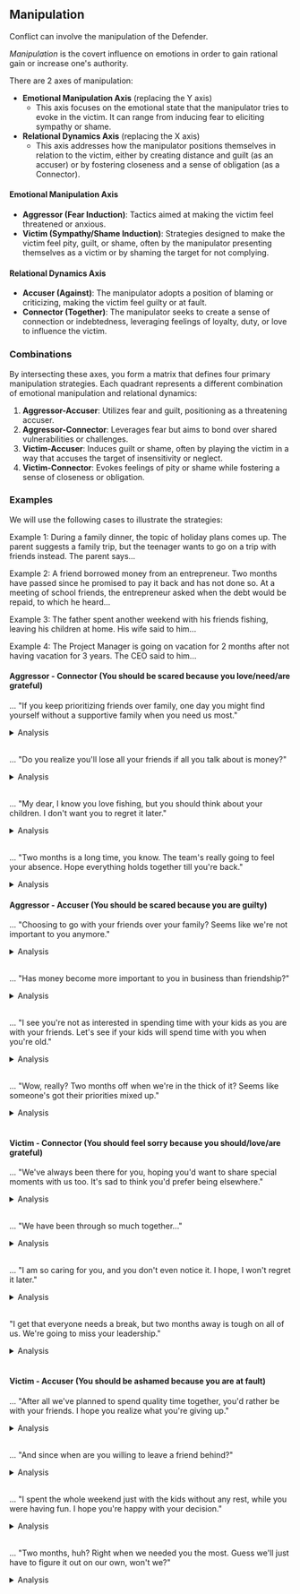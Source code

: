 ## Manipulation

Conflict can involve the manipulation of the Defender.

*Manipulation* is the covert influence on emotions in order to gain rational gain or increase one's authority.

There are 2 axes of manipulation:

* **Emotional Manipulation Axis** (replacing the Y axis)
  * This axis focuses on the emotional state that the manipulator tries to evoke in the victim. It can range from inducing fear to eliciting sympathy or shame.
* **Relational Dynamics Axis** (replacing the X axis)
  * This axis addresses how the manipulator positions themselves in relation to the victim, either by creating distance and guilt (as an accuser) or by fostering closeness and a sense of obligation (as a Connector).

#### Emotional Manipulation Axis

* **Aggressor (Fear Induction)**: Tactics aimed at making the victim feel threatened or anxious.
* **Victim (Sympathy/Shame Induction)**: Strategies designed to make the victim feel pity, guilt, or shame, often by the manipulator presenting themselves as a victim or by shaming the target for not complying.

#### Relational Dynamics Axis

* **Accuser (Against)**: The manipulator adopts a position of blaming or criticizing, making the victim feel guilty or at fault.
* **Connector (Together)**: The manipulator seeks to create a sense of connection or indebtedness, leveraging feelings of loyalty, duty, or love to influence the victim.

### Combinations

By intersecting these axes, you form a matrix that defines four primary manipulation strategies. Each quadrant represents a different combination of emotional manipulation and relational dynamics:

1. **Aggressor-Accuser**: Utilizes fear and guilt, positioning as a threatening accuser.
2. **Aggressor-Connector**: Leverages fear but aims to bond over shared vulnerabilities or challenges.
3. **Victim-Accuser**: Induces guilt or shame, often by playing the victim in a way that accuses the target of insensitivity or neglect.
4. **Victim-Connector**: Evokes feelings of pity or shame while fostering a sense of closeness or obligation.


### Examples

We will use the following cases to illustrate the strategies:

Example 1:
During a family dinner, the topic of holiday plans comes up. The parent suggests a family trip, but the teenager wants to go on a trip with friends instead. The parent says...

Example 2:
A friend borrowed money from an entrepreneur. Two months have passed since he promised to pay it back and has not done so. At a meeting of school friends, the entrepreneur asked when the debt would be repaid, to which he heard...

Example 3:
The father spent another weekend with his friends fishing, leaving his children at home. His wife said to him...

Example 4:
The Project Manager is going on vacation for 2 months after not having vacation for 3 years. The CEO said to him...

#### Aggressor - Connector (You should be scared because you love/need/are grateful)

... "If you keep prioritizing friends over family, one day you might find yourself without a supportive family when you need us most."

<details><summary>Analysis</summary>

* Aggressor: You should be **afraid** of losing your family's support.
* Connector: I'm warning you because I **care** about our family unity and your well-being.

</details><br>

... "Do you realize you'll lose all your friends if all you talk about is money?"

<details><summary>Analysis</summary>

* Aggressor: Aren't you **afraid** of loosing your friends?
* Connector: I'm trying to **protect** you, you should be **grateful** for that.

</details><br>

... "My dear, I know you love fishing, but you should think about your children. I don't want you to regret it later."

<details><summary>Analysis</summary>

* Aggressor: You should be **afraid** of loosing your kids' respect and love.
* Connector: I'm trying to **protect** you from it because I **love** you.

</details><br>

... "Two months is a long time, you know. The team's really going to feel your absence. Hope everything holds together till you're back."

<details>
  <summary>Analysis</summary>

* Aggressor: You should be **afraid** of the potential fallout from your absence.
* Connector: You have a **duty** to the team, and your absence is a risk to the project's success.

</details>

#### Aggressor - Accuser (You should be scared because you are guilty)

... "Choosing to go with your friends over your family? Seems like we're not important to you anymore."

<details><summary>Analysis</summary>

* Aggressor: You should be **afraid** of alienating your family.
* Accuser: You are **guilty** of neglecting family bonds for friends.

</details><br>

... "Has money become more important to you in business than friendship?"

<details><summary> Analysis</summary>

* Aggressor: You should be **afraid** of loosing your friends.
* Accuser: You are **guilty** of putting money over friendship (It's your **fault** for having your priorities wrong)

</details><br>

... "I see you're not as interested in spending time with your kids as you are with your friends. Let's see if your kids will spend time with you when you're old."

<details><summary>Analysis</summary>

* Aggressor: You should be **scared** of loosing your kids' attention.
* Accuser: You are **guilty** of not spending enough time with your kids. It's your **fault** for not being a good parent.

</details><br>

... "Wow, really? Two months off when we're in the thick of it? Seems like someone's got their priorities mixed up."

<details><summary>Analysis</summary>

* Aggressor: You should be **afraid** of the negative judgment from your team.
* Accuser: You are **guilty** of neglecting your responsibilities at a critical time.

</details><br>

#### Victim - Connector (You should feel sorry because you should/love/are grateful)

... "We've always been there for you, hoping you'd want to share special moments with us too. It's sad to think you'd prefer being elsewhere."

<details><summary>Analysis</summary>

* Victim: The family feels **neglected** and **sad**.
* Connector: You should value and reciprocate the family's continuous support and love.

</details><br>

... "We have been through so much together..."

<details><summary>Analysis</summary>

* Victim: I am abandoned and alone. You should feel **sorry** for me.
* Connector: I'm a **friend**, you shouldn't say no to me.

</details><br>

... "I am so caring for you, and you don't even notice it. I hope, I won't regret it later."

<details><summary>Analysis</summary>

* Victim: I am abandoned and alone. You should feel **sorry** for me.
* Connector: I'm a **caring** wife, you should be **grateful** for that.

</details><br>

"I get that everyone needs a break, but two months away is tough on all of us. We're going to miss your leadership."

<details>
  <summary>Analysis</summary>

* Victim: The team will suffer without your guidance and support.
* Connector: You are a **key figure** in the team, and your absence will have a significant emotional and operational impact.

</details><br>

#### Victim - Accuser (You should be ashamed because you are at fault)

... "After all we've planned to spend quality time together, you'd rather be with your friends. I hope you realize what you're giving up."

<details><summary>Analysis</summary>

* Victim: The family feels **abandoned** and **hurt**.
* Accuser: It's your **fault** for choosing friends over family, causing emotional pain.

</details><br>

... "And since when are you willing to leave a friend behind?"

<details><summary>Analysis</summary>

* Victim: I should feel **sorry** for me because now I'm left alone
* Accuser: It's your **fault** for leaving me behind.

</details><br>

... "I spent the whole weekend just with the kids without any rest, while you were having fun. I hope you're happy with your decision."

<details><summary>Analysis</summary>

* Victim: I should feel **sorry** for me because I'm left alone and tired.
* Accuser: It's your **fault** for not being a good husband.

</details><br>

... "Two months, huh? Right when we needed you the most. Guess we'll just have to figure it out on our own, won't we?"

<details>
  <summary>Analysis</summary>

* Victim: The team is left vulnerable and unsupported.
* Accuser: It's your **fault** for abandoning the team during a crucial period.

</details><br>
